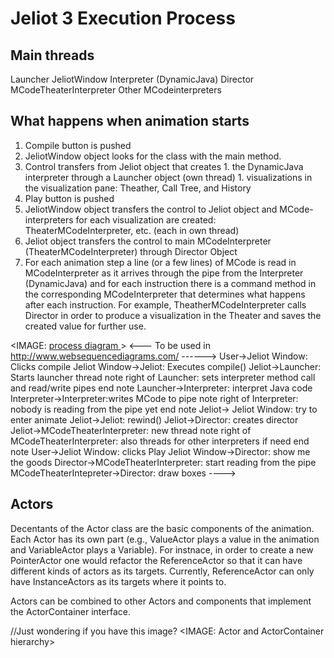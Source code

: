 # Jeliot 3 Execution Process #
## Main threads ##

Launcher
JeliotWindow
Interpreter (DynamicJava)
Director
MCodeTheaterInterpreter
Other MCodeinterpreters


## What happens when animation starts ##

  1. Compile button is pushed
  1. JeliotWindow object looks for the class with the main method.
  1. Control transfers from Jeliot object that creates
    1. the DynamicJava interpreter through a Launcher object (own thread)
    1. visualizations in the visualization pane: Theather, Call Tree, and History
  1. Play button is pushed
  1. JeliotWindow object transfers the control to Jeliot object and MCode-interpreters for each visualization are created: TheaterMCodeInterpreter, etc. (each in own thread)
  1. Jeliot object transfers the control to main MCodeInterpreter (TheaterMCodeInterpreter) through Director Object
  1. For each animation step a line (or a few lines) of MCode is read in  MCodeInterpreter as it arrives through the pipe from the Interpreter (DynamicJava) and for each instruction there is a command method in the corresponding MCodeInterpreter that determines what happens after each instruction. For example, TheatherMCodeInterpreter calls Director in order to produce a visualization in the Theater and saves the created value for further use.

<IMAGE: [process diagram ](http://www.websequencediagrams.com/cgi-bin/cdraw?lz=VXNlci0-SmVsaW90IFdpbmRvdzogQ2xpY2tzIGNvbXBpbGUKABENACUIOiBFeGVjdXRlAB8JKCkAIwctPkxhdW5jaGVyOiBTdGFydHMgbAAKByB0aHJlYWQKbm90ZSByaWdodCBvZiAAJQoKc2V0cyBpbnRlcnByZXRlciBtZXRob2QKY2FsbCBhbmQgcmVhZC93cml0ZSBwaXBlcwplbmQgbm90ZQoAbQgtPkkANgo6AEMKIEphdmEgY29kZQoAFgsAIA4AVAVzIE1Db2RlIHRvAF4FAIEeDwBRDApub2JvZHkgaXMAgRMFaW5nIApmcm9tIHRoAIEZBiB5ZXQAgRgKAIIXCCAAgmEPdHJ5IHRvIGVudGVyIGFuaW1hACILAIJnCHJld2luZACCWgtEaXJlY3RvcjogY3JlYXRlcyBkAAsHAIJ_CQCBQwVUaGVhdGVyAIIIDW5ldwCCdRYAGRkKYWxzbwCDOAdzIGZvciBvdGhlciAKAIMiC3MgaWYgbmVlZACDCwoAhEsVYwCEWgZQbGF5AIRNEACBSwpzaG93IG1lAIJGBWdvb2RzCgCBaQgAgT0bc3RhcnQAgwMJAIJ-DQoAgX0QAIN4CACCPgpkcmF3IGJveGVz&s=default)>
<---  To be used in  http://www.websequencediagrams.com/ ------>
User->Jeliot Window: Clicks compile
Jeliot Window->Jeliot: Executes compile()
Jeliot->Launcher: Starts launcher thread
note right of Launcher:
sets interpreter method
call and read/write pipes
end note
Launcher->Interpreter: interpret Java code
Interpreter->Interpreter:writes MCode to pipe
note right of Interpreter:
nobody is reading
from the pipe yet
end note
Jeliot-> Jeliot Window: try to enter animate
Jeliot->Jeliot: rewind()
Jeliot->Director: creates director
Jeliot->MCodeTheaterInterpreter: new thread
note right of MCodeTheaterInterpreter:
also threads for other
interpreters if need
end note
User->Jeliot Window: clicks Play
Jeliot Window->Director: show me the goods
Director->MCodeTheaterInterpreter: start reading from the pipe
MCodeTheaterIntepreter->Director: draw boxes
---->
## Actors ##

Decentants of the Actor class are the basic components of the animation. Each Actor has its own part (e.g., ValueActor plays a value in the animation and VariableActor plays a Variable). For instnace, in order to create a new PointerActor one would refactor the ReferenceActor so that it can have different kinds of actors as its targets. Currently, ReferenceActor can only have InstanceActors as its targets where it points to.

Actors can be combined to other Actors and components that implement the ActorContainer interface.

//Just wondering if you have this image?
<IMAGE: Actor and ActorContainer hierarchy>